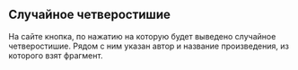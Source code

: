 
  ## Случайное четверостишие

  На сайте кнопка, по нажатию на которую будет выведено случайное четверостишие.
  Рядом с ним указан автор и название произведения, из которого взят фрагмент.